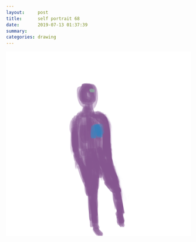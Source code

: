 ```yaml
---
layout:     post
title:      self portrait 68
date:       2019-07-13 01:37:39
summary:    
categories: drawing
---
```

![self portrait 68](/images/diary/self-portrait-68.png ".")
